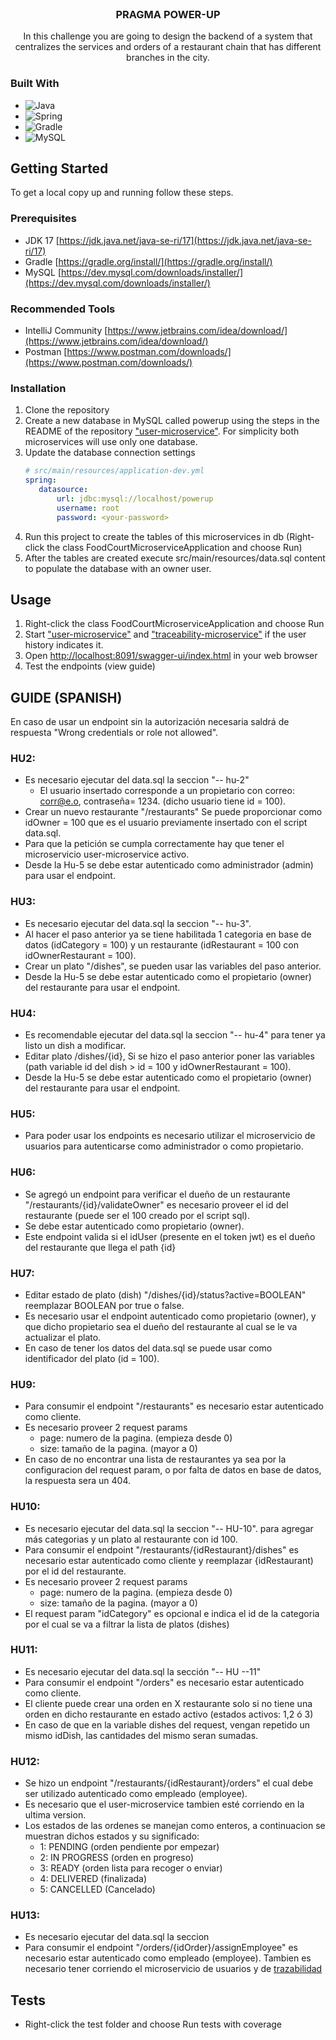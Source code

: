 <br />
<div align="center">
<h3 align="center">PRAGMA POWER-UP</h3>
  <p align="center">
    In this challenge you are going to design the backend of a system that centralizes the services and orders of a restaurant chain that has different branches in the city.
  </p>
</div>

### Built With

* ![Java](https://img.shields.io/badge/java-%23ED8B00.svg?style=for-the-badge&logo=java&logoColor=white)
* ![Spring](https://img.shields.io/badge/Spring-6DB33F?style=for-the-badge&logo=spring&logoColor=white)
* ![Gradle](https://img.shields.io/badge/Gradle-02303A.svg?style=for-the-badge&logo=Gradle&logoColor=white)
* ![MySQL](https://img.shields.io/badge/MySQL-00000F?style=for-the-badge&logo=mysql&logoColor=white)


<!-- GETTING STARTED -->
## Getting Started

To get a local copy up and running follow these steps.

### Prerequisites

* JDK 17 [https://jdk.java.net/java-se-ri/17](https://jdk.java.net/java-se-ri/17)
* Gradle [https://gradle.org/install/](https://gradle.org/install/)
* MySQL [https://dev.mysql.com/downloads/installer/](https://dev.mysql.com/downloads/installer/)

### Recommended Tools
* IntelliJ Community [https://www.jetbrains.com/idea/download/](https://www.jetbrains.com/idea/download/)
* Postman [https://www.postman.com/downloads/](https://www.postman.com/downloads/)

### Installation

1. Clone the repository
3. Create a new database in MySQL called powerup using the steps in the README of the repository ["user-microservice"](https://github.com/ridom997/user-microservice). For simplicity both microservices will use only one database.
4. Update the database connection settings
   ```yml
   # src/main/resources/application-dev.yml
   spring:
      datasource:
          url: jdbc:mysql://localhost/powerup
          username: root
          password: <your-password>
   ```
5. Run this project to create the tables of this microservices in db (Right-click the class FoodCourtMicroserviceApplication and choose Run)
6. After the tables are created execute src/main/resources/data.sql content to populate the database with an owner user.


<!-- USAGE -->
## Usage

1. Right-click the class FoodCourtMicroserviceApplication and choose Run
3. Start  ["user-microservice"](https://github.com/ridom997/user-microservice) and ["traceability-microservice"](https://github.com/ridom997/traceability-microservice) if the user history indicates it.
4.  Open [http://localhost:8091/swagger-ui/index.html](http://localhost:8091/swagger-ui/index.html) in your web browser
5. Test the endpoints (view guide)

<!-- GUIDE -->
## GUIDE (SPANISH)
En caso de usar un endpoint sin la autorización necesaria saldrá de respuesta "Wrong credentials or role not allowed".
### HU2:
+ Es necesario ejecutar del data.sql la seccion "-- hu-2"
  + El usuario insertado corresponde a un propietario con correo: corr@e.o, contraseña= 1234. (dicho usuario tiene id = 100).
+ Crear un nuevo restaurante "/restaurants" Se puede proporcionar como idOwner = 100 que es el usuario previamente insertado con el script data.sql.
+ Para que la petición se cumpla correctamente hay que tener el microservicio user-microservice activo.
+ Desde la Hu-5 se debe estar autenticado como administrador (admin) para usar el endpoint.
### HU3: 
+ Es necesario ejecutar del data.sql la seccion "-- hu-3".
+ Al hacer el paso anterior ya se tiene habilitada 1 categoria en base de datos (idCategory = 100) y un restaurante (idRestaurant = 100 con idOwnerRestaurant = 100).
+ Crear un plato "/dishes", se pueden usar las variables del paso anterior.
+ Desde la Hu-5 se debe estar autenticado como el propietario (owner) del restaurante para usar el endpoint.
### HU4: 
+ Es recomendable ejecutar del data.sql la seccion "-- hu-4" para tener ya listo un dish a modificar.
+ Editar plato /dishes/{id}, Si se hizo el paso anterior poner las variables (path variable id del dish > id = 100 y idOwnerRestaurant = 100).
+ Desde la Hu-5 se debe estar autenticado como el propietario (owner) del restaurante para usar el endpoint.
### HU5: 
+ Para poder usar los endpoints es necesario utilizar el microservicio de usuarios para autenticarse como administrador o como propietario.
### HU6: 
+ Se agregó un endpoint para verificar el dueño de un restaurante "/restaurants/{id}/validateOwner" es necesario proveer el id del restaurante (puede ser el 100 creado por el script sql). 
+ Se debe estar autenticado como propietario (owner).
+ Este endpoint valida si el idUser (presente en el token jwt) es el dueño del restaurante que llega el path {id} 
### HU7:
+ Editar estado de plato (dish) "/dishes/{id}/status?active=BOOLEAN" reemplazar BOOLEAN por true o false.
+ Es necesario usar el endpoint autenticado como propietario (owner), y que dicho propietario sea el dueño del restaurante al cual se le va actualizar el plato.
+ En caso de tener los datos del data.sql se puede usar como identificador del plato (id = 100).
### HU9:
+ Para consumir el endpoint "/restaurants" es necesario estar autenticado como cliente.
+ Es necesario proveer 2 request params
  + page: numero de la pagina. (empieza desde 0)
  + size: tamaño de la pagina. (mayor a 0)
+ En caso de no encontrar una lista de restaurantes ya sea por la configuracion del request param, o por falta de datos en base de datos, la respuesta sera un 404.
### HU10:
+ Es necesario ejecutar del data.sql la seccion "-- HU-10". para agregar más categorias y un plato al restaurante con id 100.
+ Para consumir el endpoint "/restaurants/{idRestaurant}/dishes" es necesario estar autenticado como cliente y reemplazar {idRestaurant) por el id del restaurante.
+ Es necesario proveer 2 request params
    + page: numero de la pagina. (empieza desde 0)
    + size: tamaño de la pagina. (mayor a 0)
+ El request param "idCategory" es opcional e indica el id de la categoria por el cual se va a filtrar la lista de platos (dishes)
### HU11:
+ Es necesario ejecutar del data.sql la sección "-- HU --11"
+ Para consumir el endpoint "/orders" es necesario estar autenticado como cliente.
+ El cliente puede crear una orden en X restaurante solo si no tiene una orden en dicho restaurante en estado activo (estados activos: 1,2 ó 3)
+ En caso de que en la variable dishes del request, vengan repetido un mismo idDish, las cantidades del mismo seran sumadas.
### HU12:
+ Se hizo un endpoint "/restaurants/{idRestaurant}/orders" el cual debe ser utilizado autenticado como empleado (employee).
+ Es necesario que el user-microservice tambien esté corriendo en la ultima version.
+ Los estados de las ordenes se manejan como enteros, a continuacion se muestran dichos estados y su significado:
  + 1: PENDING (orden pendiente por empezar)
  + 2: IN PROGRESS (orden en progreso)
  + 3: READY (orden lista para recoger o enviar)
  + 4: DELIVERED (finalizada)
  + 5: CANCELLED (Cancelado)
### HU13:
+ Es necesario ejecutar del data.sql la seccion
+ Para consumir el endpoint "/orders/{idOrder}/assignEmployee" es necesario estar autenticado como empleado (employee). Tambien es necesario tener corriendo el microservicio de usuarios y de [trazabilidad](https://github.com/ridom997/traceability-microservice)
<!-- ROADMAP -->
## Tests

- Right-click the test folder and choose Run tests with coverage
